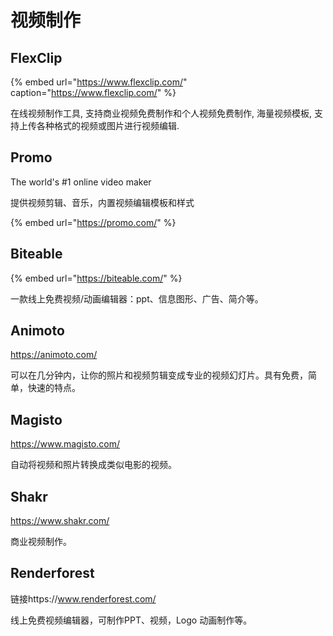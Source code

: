 # 视频制作

## FlexClip

{% embed url="https://www.flexclip.com/" caption="https://www.flexclip.com/" %}

在线视频制作工具, 支持商业视频免费制作和个人视频免费制作, 海量视频模板, 支持上传各种格式的视频或图片进行视频编辑.

## Promo

The world's \#1 online video maker

提供视频剪辑、音乐，内置视频编辑模板和样式

{% embed url="https://promo.com/" %}

## Biteable

{% embed url="https://biteable.com/" %}

一款线上免费视频/动画编辑器：ppt、信息图形、广告、简介等。

## Animoto

https://animoto.com/

可以在几分钟内，让你的照片和视频剪辑变成专业的视频幻灯片。具有免费，简单，快速的特点。

## Magisto

https://www.magisto.com/

自动将视频和照片转换成类似电影的视频。

## Shakr

https://www.shakr.com/

商业视频制作。

## Renderforest

链接https://www.renderforest.com/

线上免费视频编辑器，可制作PPT、视频，Logo 动画制作等。

